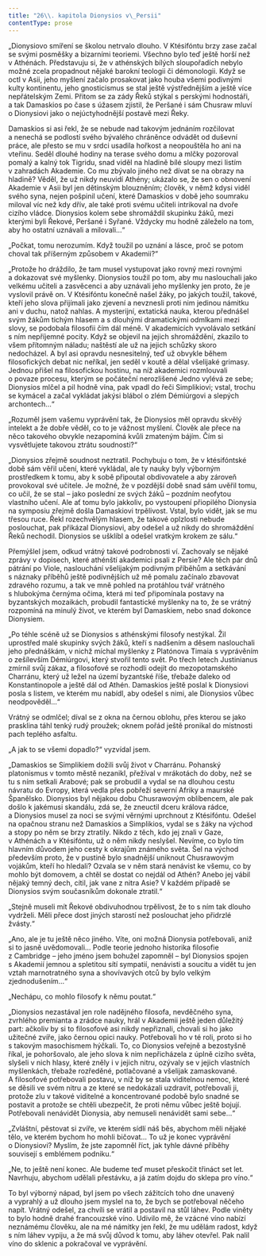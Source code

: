 ```yaml
---
title: "26\\. kapitola Dionysios v\_Persii"
contentType: prose
---
```


„Dionysiovo smíření se školou netrvalo dlouho. V Ktésifóntu brzy zase začal se svými posměšky a bizarními teoriemi. Všechno bylo teď ještě horší než v Athénách. Představuju si, že v athénských bílých sloupořadích nebylo možné zcela propadnout nějaké barokní teologii či démonologii. Když se octl v Asii, jeho myšlení začalo prosakovat jako houba všemi podivnými kulty kontinentu, jeho gnosticismus se stal ještě výstřednějším a ještě více nepřátelským Zemi. Přitom se za zády Řeků stýkal s perskými hodnostáři, a tak Damaskios po čase s úžasem zjistil, že Peršané i sám Chusraw mluví o Dionysiovi jako o nejúctyhodnější postavě mezi Řeky.

Damaskios si asi řekl, že se nebude nad takovým jednáním rozčilovat a nenechá se podlostí svého bývalého chráněnce odvádět od duševní práce, ale přesto se mu v srdci usadila hořkost a ne­opouštěla ho ani na vteřinu. Seděl dlouhé hodiny na terase svého domu a mlčky pozoroval pomalý a kalný tok Tigridu, snad viděl na hladině bílé sloupy mezi listím v zahradách Akademie. Co mu zbývalo jiného než dívat se na obrazy na hladině? Věděl, že už nikdy neuvidí Athény; ukázalo se, že sen o obnovení Akademie v Asii byl jen dětinským blouzněním; člověk, v němž kdysi viděl svého syna, nejen pošpinil učení, které Damaskios v době jeho soumraku miloval víc než kdy dřív, ale také proti svému učiteli intrikoval na dvoře cizího vládce. Dionysios kolem sebe shromáždil skupinku žáků, mezi kterými byli Řekové, Peršané i Syřané. Vždycky mu hodně záleželo na tom, aby ho ostatní uznávali a milovali…“

„Počkat, tomu nerozumím. Když toužil po uznání a lásce, proč se potom choval tak příšerným způsobem v Akademii?“

„Protože ho dráždilo, že tam musel vystupovat jako rovný mezi rovnými a dokazovat své myšlenky. Dionysios toužil po tom, aby mu naslouchali jako velkému učiteli a zasvěcenci a aby uznávali jeho myšlenky jen proto, že je vyslovil právě on. V Ktésifóntu konečně našel žáky, po jakých toužil, takové, kteří jeho slova přijímali jako zjevení a nevznesli proti nim jedinou námitku ani v duchu, natož nahlas. A mysterijní, extatická nauka, kterou přednášel svým žákům tichým hlasem a s dlouhými dramatickými odmlkami mezi slovy, se podobala filosofii čím dál méně. V akademicích vyvolávalo setkání s ním nepříjemné pocity. Když se objevil na jejich shromáždění, zkazilo to všem přítomným náladu; naštěstí ale už na jejich schůzky skoro nedocházel. A byl asi opravdu nesnesitelný, teď už obvykle během filosofických debat nic neříkal, jen seděl v koutě a dělal všelijaké grimasy. Jednou přišel na filosofickou hostinu, na níž akademici rozmlouvali o povaze procesu, kterým se počáteční nerozlišené Jedno vylévá ze sebe; Dionysios mlčel a pil hodně vína, pak vpadl do řeči Simplikiovi; vstal, trochu se kymácel a začal vykládat jakýsi blábol o zlém Démiúrgovi a slepých archontech…“

„Rozuměl jsem vašemu vyprávění tak, že Dionysios měl opravdu skvělý intelekt a že dobře věděl, co to je vážnost myšlení. Člověk ale přece na něco takového obvykle nezapomíná kvůli zmateným bájím. Čím si vysvětlujete takovou ztrátu soudnosti?“

„Dionysios zřejmě soudnost neztratil. Pochybuju o tom, že v ktésifóntské době sám věřil učení, které vykládal, ale ty nauky byly výborným prostředkem k tomu, aby k sobě připoutal obdivovatele a aby zároveň provokoval své učitele. Je možné, že v pozdější době snad sám uvěřil tomu, co učil, že se stal – jako poslední ze svých žáků – pozdním neofytou vlastního učení. Ale ať tomu bylo jakkoliv, po vystoupení přiopilého Dionysia na symposiu zřejmě došla Damaskiovi trpělivost. Vstal, bylo vidět, jak se mu třesou ruce. Řekl rozechvělým hlasem, že takové oplzlosti nebude poslouchat, pak přikázal Dionysiovi, aby odešel a už nikdy do shromáždění Řeků nechodil. Dionysios se ušklíbl a odešel vratkým krokem ze sálu.“

Přemýšlel jsem, odkud vrátný takové podrobnosti ví. Zachovaly se nějaké zprávy v dopisech, které athénští akademici psali z Persie? Ale těch pár dnů pátrání po Viole, naslouchání všelijakým podivným příběhům a setkávání s náznaky příběhů ještě podivnějších už mě pomalu začínalo zbavovat zdravého rozumu, a tak ve mně pohled na protáhlou tvář vrátného s hlubokýma černýma očima, která mi teď připomínala postavy na byzantských mozaikách, probudil fantastické myšlenky na to, že se vrátný rozpomíná na minulý život, ve kterém byl Damaskiem, nebo snad dokonce Dionysiem.

„Po téhle scéně už se Dionysios s athénskými filosofy nestýkal. Žil uprostřed malé skupinky svých žáků, kteří s nadšením a děsem naslouchali jeho přednáškám, v nichž míchal myšlenky z Platónova Timaia s vyprávěním o zešílevším Démiúrgovi, který stvořil tento svět. Po třech letech Justinianus zmírnil svůj zákaz, a filosofové se rozhodli odejít do mezopotamského Charránu, který už ležel na území byzantské říše, třebaže daleko od Konstantinopole a ještě dál od Athén. Damaskios ještě poslal k Dionysiovi posla s listem, ve kterém mu nabídl, aby odešel s nimi, ale Dionysios vůbec neodpověděl…“

Vrátný se odmlčel; díval se z okna na černou oblohu, přes kterou se jako prasklina táhl tenký rudý proužek; oknem pořád ještě pronikal do místnosti pach teplého asfaltu.

„A jak to se všemi dopadlo?“ vyzvídal jsem.

„Damaskios se Simplikiem dožili svůj život v Charránu. Pohanský platonismus v tomto městě nezanikl, přežíval v mrákotách do doby, než se tu s ním setkali Arabové; pak se probudil a vydal se na dlouhou cestu návratu do Evropy, která vedla přes pobřeží severní Afriky a maurské Španělsko. Dionysios byl nějakou dobu Chusrawovým oblíbencem, ale pak došlo k jakémusi skandálu, zdá se, že zneuctil dceru králova rádce, a Dionysios musel za noci se svými věrnými uprchnout z Ktésifóntu. Odešel na opačnou stranu než Damaskios a Simplikios, vydal se s žáky na východ a stopy po něm se brzy ztratily. Nikdo z těch, kdo jej znali v Gaze, v Athénách a v Ktésifóntu, už o něm nikdy neslyšel. Nevíme, co bylo tím hlavním důvodem jeho cesty k okrajům známého světa. Šel na východ především proto, že v pustině bylo snadnější uniknout Chusrawovým vojákům, kteří ho hledali? Ozvala se v něm stará nenávist ke všemu, co by mohlo být domovem, a chtěl se dostat co nejdál od Athén? Anebo jej vábil nějaký temný dech, cítil, jak vane z nitra Asie? V každém případě se Dionysios svým současníkům dokonale ztratil.“

„Stejně museli mít Řekové obdivuhodnou trpělivost, že to s ním tak dlouho vydrželi. Měli přece dost jiných starostí než poslouchat jeho přidrzlé žvásty.“

„Ano, ale je tu ještě něco jiného. Víte, oni možná Dionysia potřebovali, aniž si to jasně uvědomovali… Podle teorie jednoho historika filosofie z Cambridge – jeho jméno jsem bohužel zapomněl – byl Dionysios spojen s Akademií jemnou a spletitou sítí sympatií, nenávisti a soucitu a vidět tu jen vztah marnotratného syna a shovívavých otců by bylo velkým zjednodušením…“

„Nechápu, co mohlo filosofy k němu poutat.“

„Dionysios nezastával jen role nadějného filosofa, nevděčného syna, zvrhlého premianta a zrádce nauky, hrál v Akademii ještě jeden důležitý part: ačkoliv by si to filosofové asi nikdy nepřiznali, chovali si ho jako užitečné zvíře, jako černou opici nauky. Potřebovali ho v té roli, proto si ho s takovým masochismem hýčkali. To, co Dionysios veřejně a bezostyšně říkal, je pohoršovalo, ale jeho slova k nim nepřicházela z úplně cizího světa, slyšeli v nich hlasy, které zněly i v jejich nitru, ozývaly se v jejich vlastních myšlenkách, třebaže rozředěné, potlačované a všelijak zamaskované. A filosofové potřebovali postavu, v níž by se stala viditelnou nemoc, které se děsili ve svém nitru a ze které se nedokázali uzdravit, potřebovali ji, protože zlu v takové viditelné a koncentrované podobě bylo snadné se postavit a protože se chtěli ubezpečit, že proti němu vůbec ještě bojují. Potřebovali nenávidět Dionysia, aby nemuseli nenávidět sami sebe…“

„Zvláštní, pěstovat si zvíře, ve kterém sídlí náš běs, abychom měli nějaké tělo, ve kterém bychom ho mohli bičovat… To už je konec vyprávění o Dionysiovi? Myslím, že jste zapomněl říct, jak tyhle dávné příběhy souvisejí s emblémem podniku.“

„Ne, to ještě není konec. Ale budeme teď muset přeskočit třináct set let. Navrhuju, abychom udělali přestávku, a já zatím dojdu do sklepa pro víno.“

To byl výborný nápad, byl jsem po všech zážitcích toho dne unavený a vyprahlý a už dlouho jsem myslel na to, že bych se potřeboval něčeho napít. Vrátný odešel, za chvíli se vrátil a postavil na stůl láhev. Podle viněty to bylo hodně drahé francouzské víno. Udivilo mě, že vzácné víno nabízí neznámému člověku, ale na mé námitky jen řekl, že mu udělám radost, když s ním láhev vypiju, a že má svůj důvod k tomu, aby láhev otevřel. Pak nalil víno do sklenic a pokračoval ve vyprávění.
